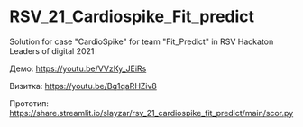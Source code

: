 # RSV_21_Cardiospike_Fit_predict
Solution for case "CardioSpike" for team "Fit_Predict" in RSV Hackaton Leaders of digital 2021

Демо: https://youtu.be/VVzKy_JEiRs

Визитка: https://youtu.be/Bq1qaRHZiv8

Прототип: https://share.streamlit.io/slayzar/rsv_21_cardiospike_fit_predict/main/scor.py
